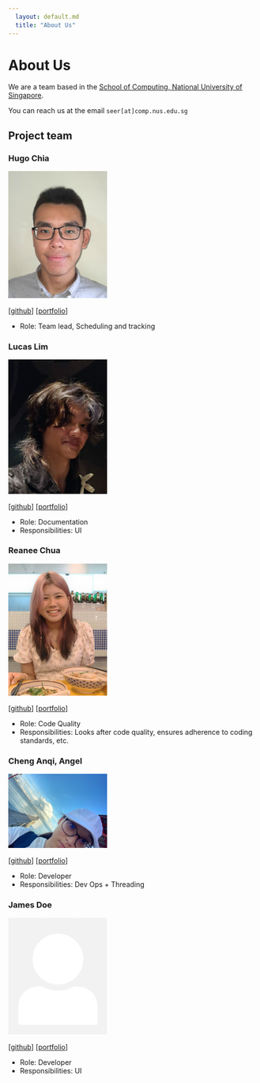 ```yaml
---
  layout: default.md
  title: "About Us"
---
```


# About Us

We are a team based in the [School of Computing, National University of Singapore](http://www.comp.nus.edu.sg).

You can reach us at the email `seer[at]comp.nus.edu.sg`

## Project team

### Hugo Chia

<img src="images/hugo-chia.png" width="200px">

[[github](https://github.com/hugo-chia)]
[[portfolio](team/hugochia.md)]

* Role: Team lead, Scheduling and tracking

### Lucas Lim

<img src="images/codekrodile.png" width="200px">

[[github](http://github.com/Codekrodile)]
[[portfolio](team/codekrodile.md)]

* Role: Documentation
* Responsibilities: UI

### Reanee Chua

<img src="images/reaneechua.png" width="200px">

[[github](https://github.com/reaneechua)] [[portfolio](team/reaneechua.md)]

* Role: Code Quality
* Responsibilities:  Looks after code quality, ensures adherence to coding standards, etc.

### Cheng Anqi, Angel

<img src="images/aerollingoverdeepblueseas.png.jpg" width="200px">

[[github](http://github.com/AerollingOverDeepBlueSeas)]
[[portfolio](team/aerollingoverdeepblueseas.md)]

* Role: Developer
* Responsibilities: Dev Ops + Threading

### James Doe

<img src="images/johndoe.png" width="200px">

[[github](http://github.com/johndoe)]
[[portfolio](team/johndoe.md)]

* Role: Developer
* Responsibilities: UI

